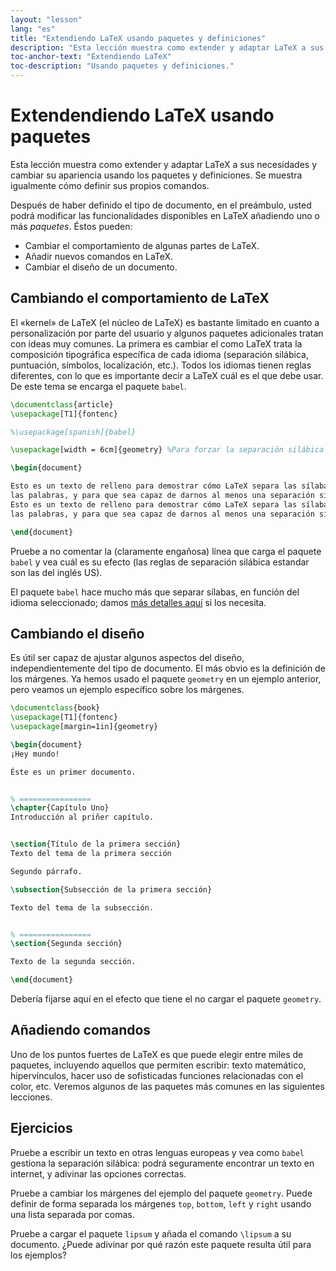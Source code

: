 ```yaml
---
layout: "lesson"
lang: "es"
title: "Extendiendo LaTeX usando paquetes y definiciones"
description: "Esta lección muestra como extender y adaptar LaTeX a sus necesidades y cambiar su apariencia usando los paquetes y definiciones. Se muestra igualmente cómo definir sus propios comandos."
toc-anchor-text: "Extendiendo LaTeX"
toc-description: "Usando paquetes y definiciones."
---
```


# Extendendiendo LaTeX usando paquetes

<span
  class="summary">Esta lección muestra como extender y adaptar LaTeX a sus necesidades y cambiar su apariencia usando los paquetes y definiciones. Se muestra igualmente cómo definir sus propios comandos.</span>

Después de haber definido el tipo de documento, en el preámbulo, usted podrá modificar 
las funcionalidades disponibles en LaTeX añadiendo uno o más *paquetes*. Éstos pueden:

- Cambiar el comportamiento de algunas partes de LaTeX.
- Añadir nuevos comandos en LaTeX.
- Cambiar el diseño de un documento.

## Cambiando el comportamiento de LaTeX

El «kernel» de LaTeX (el núcleo de LaTeX) es bastante limitado en cuanto a personalización
por parte del usuario y algunos paquetes adicionales tratan con ideas muy comunes. La primera
es cambiar el como LaTeX trata la composición tipográfica específica de cada idioma (separación
silábica, puntuación, símbolos, localización, etc.). Todos los idiomas tienen reglas diferentes, con lo
que es importante decir a LaTeX cuál es el que debe usar. De este tema se encarga
el paquete `babel`.

```latex
\documentclass{article}
\usepackage[T1]{fontenc}

%\usepackage[spanish]{babel}

\usepackage[width = 6cm]{geometry} %Para forzar la separación silábica

\begin{document}

Esto es un texto de relleno para demostrar cómo LaTeX separa las sílabas de 
las palabras, y para que sea capaz de darnos al menos una separación silábica.
Esto es un texto de relleno para demostrar cómo LaTeX separa las sílabas de 
las palabras, y para que sea capaz de darnos al menos una separación silábica.

\end{document}
```

Pruebe a no comentar la (claramente engañosa) línea que carga el paquete `babel` y
vea cuál es su efecto (las reglas de separación silábica estandar son las del inglés US).

El paquete `babel` hace mucho más que separar sílabas, en función del idioma seleccionado;
damos [más detalles aquí](more-06) si los necesita.

## Cambiando el diseño

Es útil ser capaz de ajustar algunos aspectos del diseño, independientemente del
tipo de documento. El más obvio es la definición de los márgenes. Ya hemos 
usado el paquete `geometry` en un ejemplo anterior, pero veamos un ejemplo
específico sobre los márgenes.

```latex
\documentclass{book}
\usepackage[T1]{fontenc}
\usepackage[margin=1in]{geometry}

\begin{document}
¡Hey mundo!

Éste es un primer documento.


% ================
\chapter{Capítulo Uno}
Introducción al priñer capítulo.


\section{Título de la primera sección}
Texto del tema de la primera sección

Segundo párrafo.

\subsection{Subsección de la primera sección}

Texto del tema de la subsección.


% ================
\section{Segunda sección}

Texto de la segunda sección.

\end{document}
```

Debería fijarse aquí en el efecto que tiene el no cargar el paquete `geometry`.

## Añadiendo comandos

Uno de los puntos fuertes de LaTeX es que puede elegir entre miles de paquetes,
incluyendo aquellos que permiten escribir: texto matemático, hipervínculos, hacer uso de
sofisticadas funciones relacionadas con el color, etc. Veremos algunos de las
paquetes más comunes en las siguientes lecciones. 

## Ejercicios

Pruebe a escribir un texto en otras lenguas europeas y vea como `babel` gestiona la
separación silábica: podrá seguramente encontrar un texto en internet, y adivinar
las opciones correctas.

Pruebe a cambiar los márgenes del ejemplo del paquete `geometry`. Puede definir
de forma separada los márgenes `top`, `bottom`, `left` y `right` usando una lista
separada por comas.

Pruebe a cargar el paquete `lipsum` y añada el comando `\lipsum` a su documento.
¿Puede adivinar por qué razón este paquete resulta útil para los ejemplos?
